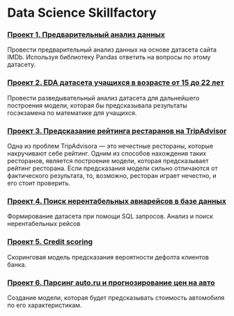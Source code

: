 # Data Science Skillfactory

### [Проект 1. Предварительный анализ данных](https://github.com/phantomroom/SkillFactory/tree/master/module_1)
Провести предварительный анализ данных на основе датасета сайта IMDb. Используя библиотеку Pandas ответить на вопросы по этому датасету.
### [Проект 2. EDA датасета учащихся в возрасте от 15 до 22 лет](https://github.com/phantomroom/SkillFactory/tree/master/module_2)
Провести разведывательный анализ датасета для дальнейшего построения модели, которая бы предсказывала результаты госэкзамена по математике для учащихся.
### [Проект 3. Предсказание рейтинга рестаранов на TripAdvisor](https://github.com/phantomroom/SkillFactory/tree/master/module_3)
Одна из проблем TripAdvisorа — это нечестные рестораны, которые накручивают себе рейтинг. Одним из способов нахождения таких ресторанов, является построение модели, которая предсказывает рейтинг ресторана. Если предсказания модели сильно отличаются от фактического результата, то, возможно, ресторан играет нечестно, и его стоит проверить.
### [Проект 4. Поиск нерентабельных авиарейсов в базе данных](https://github.com/phantomroom/SkillFactory/tree/master/module_4)
Формирование датасета при помощи SQL запросов. Анализ и поиск нерентабельных рейсов
### [Проект 5. Credit scoring](https://github.com/phantomroom/SkillFactory/tree/master/module_5)
Скоринговая модель предсказания вероятности дефолта клиентов банка.
### [Проект 6. Парсинг auto.ru и прогнозирование цен на авто](https://github.com/phantomroom/SkillFactory/tree/master/module_6) 
 Создание модели, которая будет предсказывать стоимость автомобиля по его характеристикам.

